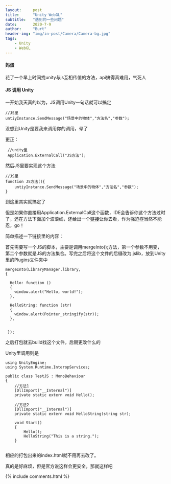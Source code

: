 ```yaml
---
layout:     post
title:      "Unity WebGL"
subtitle:   "遇到的一些问题"
date:       2020-7-9
author:     "Burt"
header-img: "img/in-post/Camera/Camera-bg.jpg"
tags:
    - Unity
    - WebGL
---
```






#### 妈蛋

花了一个早上时间找unity与js互相传值的方法，api搞得真难用，气死人



#### JS 调用 Unity

一开始我天真的以为，JS调用Unity一句话就可以搞定

~~~
//JS里
untiyInstance.SendMessage("场景中的物体","方法名","参数");
~~~

没想到Unity是要我来调用你的调用，晕了

更正：

~~~
 //unity里
 Application.ExternalCall("JS方法");
~~~

然后JS里要实现这个方法

~~~
//JS里
function JS方法(){
	untiyInstance.SendMessage("场景中的物体","方法名","参数");
}
~~~

到这里其实就搞定了

但是如果你直接用Application.ExternalCall这个函数，IDE会告诉你这个方法过时了，还在方法下面加个波浪线，还给出一个<a href = "https://docs.unity3d.com/Manual/webgl-interactingwithbrowserscripting.html">链接</a>让你去看，作为强迫症当然不能忍，go！

简单描述一下链接里的内容：

首先需要写一个JS的脚本，主要是调用mergeInto();方法，第一个参数不用变，第二个参数就是JS的方法集合。写完之后将这个文件的后缀改为.jslib，放到Unity里的Plugins文件夹中

~~~
mergeInto(LibraryManager.library, 
{
 
  Hello: function ()
  {
    window.alert("Hello, world!");
  },
 
  HelloString: function (str) 
  {
    window.alert(Pointer_stringify(str));
  },
 
 
 });
~~~

之后打包就去build找这个文件，后期更改什么的

Unity里调用则是

~~~
using UnityEngine;
using System.Runtime.InteropServices;
 
public class TestJS : MonoBehaviour
{
	//方法1
    [DllImport("__Internal")]
    private static extern void Hello();
 
 	//方法2
    [DllImport("__Internal")]
    private static extern void HelloString(string str);

    void Start()
    {
        Hello();
        HelloString("This is a string.");
    }


~~~

相应的打包出来的index.html就不用再去改了。

真的是好麻烦，但是官方说这样会更安全，那就这样吧


<!-- Comments -->
<div class="comment">
    {% include comments.html %}
</div>

